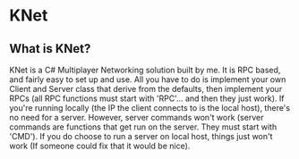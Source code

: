 # KNet

## What is KNet?
KNet is a C# Multiplayer Networking solution built by me. It is RPC based, and fairly easy to set up and use. All you have to do is implement your own Client and Server class that derive from the defaults, then implement your RPCs (all RPC functions must start with 'RPC'... and then they just work). If you're running locally (the IP the client connects to is the local host), there's no need for a server. However, server commands won't work (server commands are functions that get run on the server. They must start with 'CMD'). If you  do choose to run a server on local host, things just won't work (If someone could fix that it would be nice).
